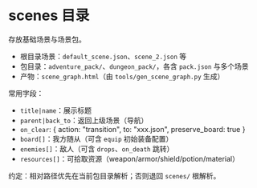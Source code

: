 # scenes 目录

存放基础场景与场景包。

- 根目录场景：`default_scene.json`、`scene_2.json` 等
- 包目录：`adventure_pack/`、`dungeon_pack/`，各含 `pack.json` 与多个场景
- 产物：`scene_graph.html`（由 `tools/gen_scene_graph.py` 生成）

常用字段：
- `title|name`：展示标题
- `parent|back_to`：返回上级场景（导航）
- `on_clear`: { action: "transition", to: "xxx.json", preserve_board: true }
- `board[]`：我方随从（可含 `equip` 初始装备配置）
- `enemies[]`：敌人（可含 `drops`、`on_death` 跳转）
- `resources[]`：可拾取资源（weapon/armor/shield/potion/material）

约定：相对路径优先在当前包目录解析；否则退回 `scenes/` 根解析。
